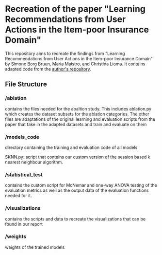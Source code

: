 # Recreation of the paper "Learning Recommendations from User Actions in the Item-poor Insurance Domain"

This repository aims to recreate the findings from "Learning Recommendations from User Actions in the Item-poor Insurance Domain" by Simone Borg Bruun, Maria Maistro, and Christina Lioma. It contains adapted code from the [author's repository](https://github.com/simonebbruun/cross-sessions_RS).

## File Structure

### /ablation

contains the files needed for the abaltion study. This includes ablation.py which creates the dataset subsets for the ablation categories. The other files are adaptations of the original learning and evaluation scripts from the paper that take in the adapted datasets and train and evaluate on them

### /models_code

directory containing the training and evaluation code of all models

SKNN.py: script that contains our custom version of the session based k nearest neighbour algorithm.

### /statistical_test

contains the custom script for McNemar and one-way ANOVA testing of the evaluation metrics as well as the output data of the evaluation functions needed for it.

### /visualizations

contains the scripts and data to recreate the visualizations that can be found in our report

### /weights

weights of the trained models
